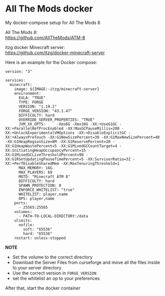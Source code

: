 # All The Mods docker
My docker-compose setup for All The Mods 8

All The Mods 8:  
https://github.com/AllTheMods/ATM-8

itzg docker Minecraft server:  
https://github.com/itzg/docker-minecraft-server

Here is an example for the Docker compose:

```
version: "3"

services:
  minecraft:
    image: ${IMAGE:-itzg/minecraft-server}
    environment:
      EULA: "TRUE"
      TYPE: FORGE
      VERSION: "1.19.2"
      FORGE_VERSION: "43.1.47"      
      DIFFICULTY: hard
      OVERRIDE_SERVER_PROPERTIES: "TRUE"
      JVM_XX_OPTS:     -Xms6G -Xmx10G -XX:+UseG1GC -XX:+ParallelRefProcEnabled -XX:MaxGCPauseMillis=200 -XX:+UnlockExperimentalVMOptions -XX:+DisableExplicitGC -XX:+AlwaysPreTouch -XX:G1NewSizePercent=30 -XX:G1MaxNewSizePercent=40 -XX:G1HeapRegionSize=8M -XX:G1ReservePercent=20 -XX:G1HeapWastePercent=5 -XX:G1MixedGCCountTarget=4 -XX:InitiatingHeapOccupancyPercent=15 -XX:G1MixedGCLiveThresholdPercent=90 -XX:G1RSetUpdatingPauseTimePercent=5 -XX:SurvivorRatio=32 -XX:+PerfDisableSharedMem -XX:MaxTenuringThreshold=1
      MAX_MEMORY: 16G
      MAX_PLAYERS: 69
      MOTD: "Minecraft ATM 8"
      DIFFICULTY: hard
      SPAWN_PROTECTION: 0
      ENFORCE_WHITELIST: "true"
      WHITELIST: player,name
      OPS: player,name
    ports:
      - 25565:25565
    volumes:
      - PATH-TO-LOCAL-DIRECTORY:/data
    ulimits:
      nofile:
        soft: "65536"
        hard: "65536"
    restart: unless-stopped
```
**NOTE**  
- Set the volume to the correct directory
- Download the Server Files from curseforge and move all the files inside to your server directory
- Use the correct version in `FORGE_VERSION`
- set the whitelist an op to your preferences

After that, start the docker container
